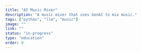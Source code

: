 ```yaml
---
title: "AI Music Mixer"
description: "A music mixer that uses GenAI to mix music."
tags: ["python", "llm", "music"]
image: ""
link: ""
status: "in-progress"
type: "education"
order: 8
---
```

